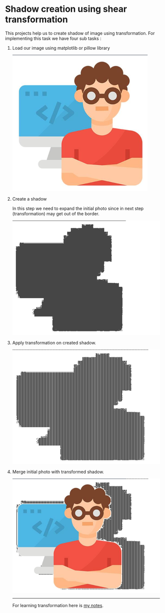 # Shadow creation using shear transformation

This projects help us to create shadow of image using transformation. For implementing this task we have four sub tasks :

1. Load our image using matplotlib or pillow library
   
   ![image.png](https://github.com/rojinakashefi/LinearAlgebra/blob/main/shadow%20creation%20using%20shear%20transformation/image.png)

2. Create a shadow 
   
   In this step we need to expand the initial photo since in next step (transformation) may get out  of the border.
   
   ![shadow.png](https://github.com/rojinakashefi/LinearAlgebra/blob/main/shadow%20creation%20using%20shear%20transformation/shadow.png)
   
   

3. Apply transformation on created shadow.
   
   
   
   ![shadow_transformation.png](https://github.com/rojinakashefi/LinearAlgebra/blob/main/shadow%20creation%20using%20shear%20transformation/shadow_transformation.png)

4. Merge initial photo with transformed shadow.
   
   
   
   ![image_with_shadow.png](https://github.com/rojinakashefi/LinearAlgebra/blob/main/shadow%20creation%20using%20shear%20transformation/image_with_shadow.png)
   
   ------
   
   For learning transformation here is [my notes](https://github.com/rojinakashefi/LinearAlgebra/blob/main/shadow%20creation%20using%20shear%20transformation/linear%20transformation.pdf).


